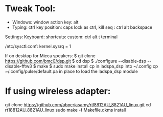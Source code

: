 # Tweak Tool: 
- Windows: window action key: alt
- Typing: ctrl key position: caps lock as ctrl, kill seq : ctrl alt backspace

Settings: Keyboard: shortcuts: custom: ctrl alt t terminal

/etc/sysctl.conf: kernel.sysrq = 1

If on desktop for Micca speakers:
$ git clone https://github.com/bmc0/dsp.git
$ cd dsp
$ ./configure --disable-dsp --disable-fftw3
$ make
$ sudo make install
cp in ladspa_dsp into ~/.config
cp ~/.config/pulse/default.pa in place to load the ladspa_dsp module

# If using wireless adapter:
git clone https://github.com/abperiasamy/rtl8812AU_8821AU_linux.git
cd rt18812AU_8821AU_linux
sudo make -f Makefile.dkms install

